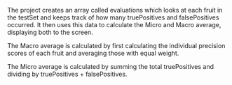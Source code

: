 The project creates an array called evaluations which looks at each fruit in the testSet and keeps track of how many truePositives and falsePositives occurred. It then uses this data to calculate the Micro and Macro average, displaying both to the screen.

The Macro average is calculated by first calculating the individual precision scores of each fruit and averaging those with equal weight.

The Micro average is calculated by summing the total truePositives and dividing by truePositives + falsePositives.

